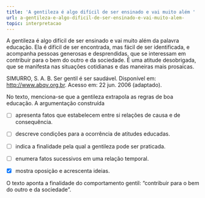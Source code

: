 ```yaml
---
title: 'A gentileza é algo difícil de ser ensinado e vai muito além '
url: a-gentileza-e-algo-dificil-de-ser-ensinado-e-vai-muito-alem-
topic: interpretacao
---
```



A gentileza é algo difícil de ser ensinado e vai muito além da palavra educação. Ela é difícil de ser encontrada, mas fácil de ser identificada, e acompanha pessoas generosas e desprendidas, que se interessam em contribuir para o bem do outro e da sociedade. É uma atitude desobrigada, que se manifesta nas situações cotidianas e das maneiras mais prosaicas.

SIMURRO, S. A. B. Ser gentil é ser saudável. Disponível em: http://www.abqv.org.br. Acesso em: 22 jun. 2006 (adaptado).

No texto, menciona-se que a gentileza extrapola as regras de boa educação. A argumentação construída



- [ ] apresenta fatos que estabelecem entre si relações de causa e de consequência.
- [ ] descreve condições para a ocorrência de atitudes educadas.
- [ ] indica a finalidade pela qual a gentileza pode ser praticada.
- [ ] enumera fatos sucessivos em uma relação temporal.
- [x] mostra oposição e acrescenta ideias.


O texto aponta a finalidade do comportamento gentil: “contribuir para o bem do outro e da sociedade”.
